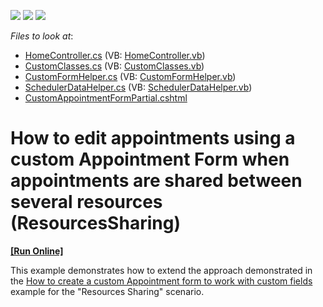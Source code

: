 <!-- default badges list -->
![](https://img.shields.io/endpoint?url=https://codecentral.devexpress.com/api/v1/VersionRange/128553344/15.2.12%2B)
[![](https://img.shields.io/badge/Open_in_DevExpress_Support_Center-FF7200?style=flat-square&logo=DevExpress&logoColor=white)](https://supportcenter.devexpress.com/ticket/details/T428245)
[![](https://img.shields.io/badge/📖_How_to_use_DevExpress_Examples-e9f6fc?style=flat-square)](https://docs.devexpress.com/GeneralInformation/403183)
<!-- default badges end -->
<!-- default file list -->
*Files to look at*:

* [HomeController.cs](./CS/DevExpressMvcApplication1/Controllers/HomeController.cs) (VB: [HomeController.vb](./VB/DevExpressMvcApplication1/Controllers/HomeController.vb))
* [CustomClasses.cs](./CS/DevExpressMvcApplication1/Models/CustomClasses.cs) (VB: [CustomClasses.vb](./VB/DevExpressMvcApplication1/Models/CustomClasses.vb))
* [CustomFormHelper.cs](./CS/DevExpressMvcApplication1/Models/CustomFormHelper.cs) (VB: [CustomFormHelper.vb](./VB/DevExpressMvcApplication1/Models/CustomFormHelper.vb))
* [SchedulerDataHelper.cs](./CS/DevExpressMvcApplication1/Models/SchedulerDataHelper.cs) (VB: [SchedulerDataHelper.vb](./VB/DevExpressMvcApplication1/Models/SchedulerDataHelper.vb))
* [CustomAppointmentFormPartial.cshtml](./CS/DevExpressMvcApplication1/Views/Home/CustomAppointmentFormPartial.cshtml)
<!-- default file list end -->
# How to edit appointments using a custom Appointment Form when appointments are shared between several resources (ResourcesSharing)
<!-- run online -->
**[[Run Online]](https://codecentral.devexpress.com/t428245/)**
<!-- run online end -->


<p>This example demonstrates how to extend the approach demonstrated in the <a href="https://supportcenter.devexpress.com/ticket/details/t153478/how-to-create-a-custom-appointment-form-to-work-with-custom-fields-step-by-step">How to create a custom Appointment form to work with custom fields</a> example for the "Resources Sharing" scenario.</p>

<br/>


